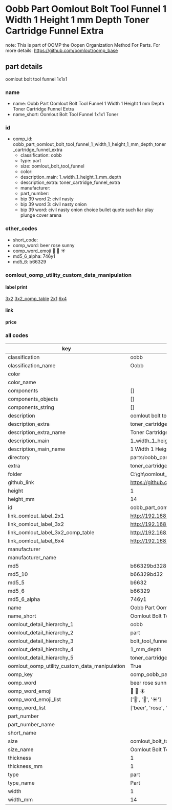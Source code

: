 # Oobb Part Oomlout Bolt Tool Funnel 1 Width 1 Height 1 mm Depth Toner Cartridge Funnel Extra  

note: This is part of OOMP the Oopen Organization Method For Parts. For more details: https://github.com/oomlout/oomp_base

##  part details
  



oomlout bolt tool funnel 1x1x1



### name
* name: Oobb Part Oomlout Bolt Tool Funnel 1 Width 1 Height 1 mm Depth Toner Cartridge Funnel Extra
* name_short: Oomlout Bolt Tool Funnel 1x1x1 Toner
### id
* oomp_id: oobb_part_oomlout_bolt_tool_funnel_1_width_1_height_1_mm_depth_toner_cartridge_funnel_extra
  * classification: oobb
  * type: part
  * size: oomlout_bolt_tool_funnel
  * color: 
  * description_main: 1_width_1_height_1_mm_depth
  * description_extra: toner_cartridge_funnel_extra
  * manufacturer: 
  * part_number: 
  * bip 39 word 2: civil nasty
  * bip 39 word 3: civil nasty onion
  * bip 39 word: civil nasty onion choice bullet quote such liar play plunge cover arena

### other_codes
* short_code: 
* oomp_word: beer rose sunny
* oomp_word_emoji :beer: :rose: :sunny:
* md5_6_alpha: 746y1
* md5_6: b66329






### oomlout_oomp_utility_custom_data_manipulation
#### label print
[3x2](http://192.168.1.245:1112/?label=oomp%20746y1)
[3x2_oomp_table](http://192.168.1.108:1112/?label=oomp%20746y1)
[2x1](http://192.168.1.242:1112/?label=oomp%20746y1)
[6x4](http://192.168.1.55:1112/?label=oomp%20746y1)    

#### link

                              

#### price







### all codes 
| key | value |  
| --- | --- |  
| classification | oobb |  
| classification_name | Oobb |  
| color |  |  
| color_name |  |  
| components | [] |  
| components_objects | [] |  
| components_string | [] |  
| description | oomlout bolt tool funnel 1x1x1 |  
| description_extra | toner_cartridge_funnel_extra |  
| description_extra_name | Toner Cartridge Funnel Extra |  
| description_main | 1_width_1_height_1_mm_depth |  
| description_main_name | 1 Width 1 Height 1 mm Depth |  
| directory | parts/oobb_part_oomlout_bolt_tool_funnel_1_width_1_height_1_mm_depth_toner_cartridge_funnel_extra |  
| extra | toner_cartridge_funnel |  
| folder | C:\gh\oomlout_oobb_version_4_generated_parts\parts\oobb_part_oomlout_bolt_tool_funnel_1_width_1_height_1_mm_depth_toner_cartridge_funnel_extra |  
| github_link | https://github.com/oomlout/oomlout_oomp_part_src/tree/main/parts/oobb_part_oomlout_bolt_tool_funnel_1_width_1_height_1_mm_depth_toner_cartridge_funnel_extra |  
| height | 1 |  
| height_mm | 14 |  
| id | oobb_part_oomlout_bolt_tool_funnel_1_width_1_height_1_mm_depth_toner_cartridge_funnel_extra |  
| link_oomlout_label_2x1 | http://192.168.1.242:1112/?label=oomp%20746y1 |  
| link_oomlout_label_3x2 | http://192.168.1.245:1112/?label=oomp%20746y1 |  
| link_oomlout_label_3x2_oomp_table | http://192.168.1.108:1112/?label=oomp%20746y1 |  
| link_oomlout_label_6x4 | http://192.168.1.55:1112/?label=oomp%20746y1 |  
| manufacturer |  |  
| manufacturer_name |  |  
| md5 | b66329bd3280db0ec00f128335a4c94c |  
| md5_10 | b66329bd32 |  
| md5_5 | b6632 |  
| md5_6 | b66329 |  
| md5_6_alpha | 746y1 |  
| name | Oobb Part Oomlout Bolt Tool Funnel 1 Width 1 Height 1 mm Depth Toner Cartridge Funnel Extra |  
| name_short | Oomlout Bolt Tool Funnel 1x1x1 Toner |  
| oomlout_detail_hierarchy_1 | oobb |  
| oomlout_detail_hierarchy_2 | part |  
| oomlout_detail_hierarchy_3 | bolt_tool_funnel |  
| oomlout_detail_hierarchy_4 | 1_mm_depth |  
| oomlout_detail_hierarchy_5 | toner_cartridge_funnel_extra |  
| oomlout_oomp_utility_custom_data_manipulation | True |  
| oomp_key | oomp_oobb_part_oomlout_bolt_tool_funnel_1_width_1_height_1_mm_depth_toner_cartridge_funnel_extra |  
| oomp_word | beer rose sunny |  
| oomp_word_emoji | :beer: :rose: :sunny: |  
| oomp_word_emoji_list | [':beer:', ':rose:', ':sunny:'] |  
| oomp_word_list | ['beer', 'rose', 'sunny'] |  
| part_number |  |  
| part_number_name |  |  
| short_name |  |  
| size | oomlout_bolt_tool_funnel |  
| size_name | Oomlout Bolt Tool Funnel |  
| thickness | 1 |  
| thickness_mm | 1 |  
| type | part |  
| type_name | Part |  
| width | 1 |  
| width_mm | 14 |  
